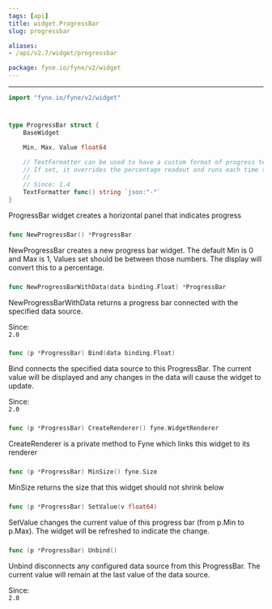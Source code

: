 ```yaml
---
tags: [api]
title: widget.ProgressBar
slug: progressbar

aliases:
- /api/v2.7/widget/progressbar

package: fyne.io/fyne/v2/widget
---
```



---
```go
import "fyne.io/fyne/v2/widget"
```

#

###

```go
type ProgressBar struct {
	BaseWidget

	Min, Max, Value float64

	// TextFormatter can be used to have a custom format of progress text.
	// If set, it overrides the percentage readout and runs each time the value updates.
	//
	// Since: 1.4
	TextFormatter func() string `json:"-"`
}
```

ProgressBar widget creates a horizontal panel that indicates progress

###

```go
func NewProgressBar() *ProgressBar
```
NewProgressBar creates a new progress bar widget. The default Min is 0 and Max is 1, Values set should be between those numbers. The display will convert this to a percentage.

###

```go
func NewProgressBarWithData(data binding.Float) *ProgressBar
```
NewProgressBarWithData returns a progress bar connected with the specified data source.


<div class="since">Since: <code>
2.0</code></div>

###

```go
func (p *ProgressBar) Bind(data binding.Float)
```
Bind connects the specified data source to this ProgressBar. The current value will be displayed and any changes in the data will cause the widget to update.


<div class="since">Since: <code>
2.0</code></div>

###

```go
func (p *ProgressBar) CreateRenderer() fyne.WidgetRenderer
```
CreateRenderer is a private method to Fyne which links this widget to its renderer

###

```go
func (p *ProgressBar) MinSize() fyne.Size
```
MinSize returns the size that this widget should not shrink below

###

```go
func (p *ProgressBar) SetValue(v float64)
```
SetValue changes the current value of this progress bar (from p.Min to p.Max). The widget will be refreshed to indicate the change.

###

```go
func (p *ProgressBar) Unbind()
```
Unbind disconnects any configured data source from this ProgressBar. The current value will remain at the last value of the data source.


<div class="since">Since: <code>
2.0</code></div>
